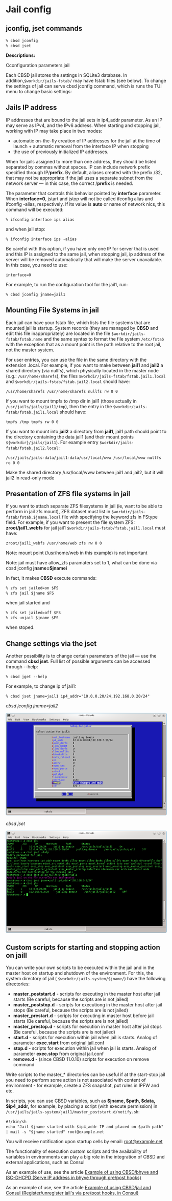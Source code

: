 # Jail config

## jconfig, jset commands

```
% cbsd jconfig
% cbsd jset
```

**Descriptions:**

Cconfiguration parameters jail

Each CBSD jail stores the settings in SQLite3 database. In addition,`$workdir/jails-fstab/` may have fstab files (see below). To change the settings of jail can serve cbsd jconfig command, which is runs the TUI menu to change basic settings:

## Jails IP address

IP addresses that are bound to the jail sets in ip4_addr parameter. As an IP may serve as IPv4, and the IPv6 address. When starting and stopping jail, working with IP may take place in two modes:

* automatic on-the-fly creation of IP addresses for the jail at the time of launch + automatic removal from the interface IP when stopping
* the use of previously initialized IP addresses.

When for jails assigned to more than one address, they should be listed separated by commas without spaces. IP can include network prefix specified through IP/**prefix**. By default, aliases created with the prefix /32, that may not be appropriate if the jail uses a separate subnet from the network server — in this case, the correct /**prefix** is needed.

The parameter that controls this behavior pointed by **interface** parameter. When **interface=0**, jstart and jstop will not be called ifconfig alias and ifconfig -alias, respectively. If its value is **auto** or name of network nics, this command will be executed:

```
% ifconfig interface ips alias
```
and when jail stop:

```
% ifconfig interface ips -alias
```
Be careful with this option, if you have only one IP for server that is used and this IP is assigned to the same jail, when stopping jail, ip address of the server will be removed automatically that will make the server unavailable. In this case, you need to use:

```
interface=0
```

For example, to run the configuration tool for the jail1, run:

```
% cbsd jconfig jname=jail1
```

## Mounting File Systems in jail

Each jail can have your fstab file, which lists the file systems that are mounted jail is startup. System records (they are managed by **CBSD** and edit this file inappropriately) are located in the file `$workdir/jails-fstab/fstab.name` and the same syntax to format the file system `/etc/fstab` with the exception that as a mount point is the path relative to the root jail, not the master system.

For user entries, you can use the file in the same directory with the extension .local. For example, if you want to make between **jail1** and **jail2** a shared directory (via nullfs), which physically located in the master node (e.g.: `/usr/home/sharefs`), the files `$workdir/jails-fstab/fstab.jail1.local` and `$workdir/jails-fstab/fstab.jail2.local` should have:

```
/usr/home/sharefs /usr/home/sharefs nullfs rw 0 0
```
If you want to mount tmpfs to /tmp dir in jail1 (those actually in `/usr/jails/jails/jail1/tmp`), then the entry in the `$workdir/jails-fstab/fstab.jail1.local` should have:

```
tmpfs /tmp tmpfs rw 0 0
```
If you want to mount into **jail2** a directory from **jail1**, jail1 path should point to the directory containing the data jail1 (and their mount points `${workdir}/jails/jail1`). For example entry `$workdir/jails-fstab/fstab.jail2.local`:

```
/usr/jails/jails-data/jail1-data/usr/local/www /usr/local/www nullfs ro 0 0
```

Make the shared directory /usr/local/www between jail1 and jail2, but it will jail2 in read-only mode

## Presentation of ZFS file systems in jail

If you want to attach separate ZFS filesystems in jail (ie, want to be able to perform in jail zfs mount), ZFS dataset must list in `$workdir/jails-fstab/fstab.$jname.local` file with specifying the keyword zfs in FStype field. For example, if you want to present the file system ZFS: **zroot/jail1_webfs** for jail jail1 `$workdir/jails-fstab/fstab.jail1.local` must have:

```
zroot/jail1_webfs /usr/home/web zfs rw 0 0
```

Note: mount point (/usr/home/web in this example) is not important

Note: jail must have allow_zfs paramaters set to 1, what can be done via cbsd jconfig **jname=$jnamei**

In fact, it makes **CBSD** execute commands:

```
% zfs set jailed=on $FS
% zfs jail $jname $FS
```
when jail started and

```
% zfs set jailed=off $FS
% zfs unjail $jname $FS
```
when stoped.

## Change settings via the jset

Another possibility is to change certain parameters of the jail — use the command **cbsd jset**. Full list of possible arguments can be accessed through --help:

```
% cbsd jget --help
```
For example, to change ip of jail1:

```
% cbsd jset jname=jail1 ip4_addr="10.0.0.20/24,192.168.0.20/24"
```
*cbsd jconfig jname=jail2*

![](img/jconfig1.png)

*cbsd jset*

![](img/jconfig2.png)

## Custom scripts for starting and stopping action on jailI

You can write your own scripts to be executed within the jail and in the master host on startup and shutdown of the environment. For this, the system directory of jail ( `$workdir/jails-system/$jname/`) have the following directories:


*  **master_poststart.d** - scripts for executing in the master host after jail starts (Be careful, because the scripts are is not jailed)
*  **master_poststop.d** - scripts for executiong in the master host after jail stops (Be careful, because the scripts are is not jailed)
*  **master_prestart.d** - scripts for executing in master host before jail starts (Be careful, because the scripts are is not jailed)
*  **master_prestop.d** - scripts for execution in master host after jail stops (Be careful, because the scripts are is not jailed)
*  **start.d** - scripts for execution within jail when jail is starts. Analog of parameter **exec.start** from original jail.conf
*  **stop.d** - scripts for execution within jail when jail is starts. Analog of parameter **exec.stop** from original jail.conf
*  **remove.d** - (since CBSD 11.0.10) scripts for execution on remove command

Write scripts to the master_\* directories can be useful if at the start-stop jail you need to perform some action is not associated with content of environment - for example, create a ZFS snapshot, put rules in IPFW and etc.

In scripts, you can use CBSD variables, such as **$jname, $path, $data, $ip4_addr,** for example, by placing a script (with execute permission) in `/usr/jails/jails-system/jail1/master_poststart.d/notify.sh`:

```
#!/bin/sh
echo "Jail $jname started with $ip4_addr IP and placed on $path path" | mail -s "$jname started" root@example.net
```
You will receive notification upon startup cells by email: root@example.net

The functionality of execution custom scripts and the availability of variables in environments can play a big role in the integration of CBSD and external applications, such as Consul

As an example of use, see the article [Example of using CBSD/bhyve and ISC-DHCPD (Serve IP address in bhyve through pre/post hooks)](https://www.bsdstore.ru/en/articles/cbsd_vm_hook_dhcpd.html)

As an example of use, see the article [Example of using CBSD/jail and Consul (Register/unregister jail's via pre/post hooks, in Consul)](https://www.bsdstore.ru/en/articles/cbsd_jail_hook_consul.html)


